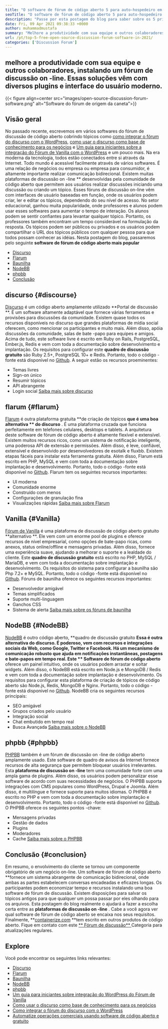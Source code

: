 ```yaml
---
title: "O software de fórum de código aberto 5 para auto-hospedeiro em 2021" 
seoTitle: "O software de fórum de código aberto 5 para auto-hospedeiro em 2021" 
description: "Passe por esta postagem do blog para saber sobre os 5 principais softwares de fórum de código aberto gratuitos que incluem discurso, flarum, baunilha, nodeBB e phpbb." 
date: Fri, 09 Apr 2021 09:38:33 +0000
author: muhammadmustafa
summary: "Melhore a produtividade com sua equipe e outros colaboradores, instalando um fórum de discussão on -line. Essas soluções vêm com diversos plugins e interface do usuário moderno." 
url: /pt/top-5-free-open-source-discussion-forum-software-in-2021/
categories: ['Discussion Forum']
---
```


## melhore a produtividade com sua equipe e outros colaboradores, instalando um fórum de discussão on -line. Essas soluções vêm com diversos plugins e interface do usuário moderno.

{{< figure align=center src="images/open-source-discussion-forum-software.png" alt="Software do fórum de origem da caneta">}}


## **Visão geral**
No passado recente, escrevemos em vários softwares do fórum de discussão de código aberto cobrindo tópicos como [como integrar o fórum do discurso com o WordPress][1], [como usar o discurso como base de conhecimento para os negócios][2] e [ Um guia para iniciantes sobre a integração do Fórum de Vanilla com o WordPress][3] e um pouco mais. Na era moderna da tecnologia, todos estão conectados entre si através da Internet. Todo mundo é acessível facilmente através de vários softwares. É uma relação de negócios ou empresa ou empresa para consumidor, é altamente importante realizar comunicação bidirecional. Existem muitas plataformas de discussão on -line ** desenvolvidas pela comunidade de código aberto que permitem aos usuários realizar discussões iniciando uma discussão ou criando um tópico.
Esses fóruns de discussão on-line vêm com interfaces de usuário baseadas em função, onde os usuários podem criar, ler e editar os tópicos, dependendo do seu nível de acesso. No setor educacional, ganhou muita popularidade, onde professores e alunos podem usar esses softwares para aumentar o tempo de interação. Os alunos podem se sentir confiantes para levantar qualquer tópico. Portanto, os professores também encontram um tempo considerável na formulação da resposta. Os tópicos podem ser públicos ou privados e os usuários podem compartilhar o URL dos tópicos públicos com qualquer pessoa para que todos possam conhecer as idéias. Nesta postagem do blog, passaremos pelo seguinte **software de fórum de código aberto mais popular** 
  * [Discurso][4]
  * [Flarum][5]
  * [Baunilha][6]
  * [NodeBB][7]
  * [phpbb][8]
  * [Conclusão][9]

## discurso   {#discourse}
[Discurso][10] é um código aberto amplamente utilizado **Portal de discussão **. É um software altamente adaptável que fornece várias ferramentas e provisões para discussões da comunidade. Existem quase todos os recursos disponíveis no discurso que grandes plataformas de mídia social oferecem, como mencionar os participantes e muito mais. Além disso, apóia discussões da comunidade, salas de bate -papo para equipes e amigos. Acima de tudo, este software livre é escrito em Ruby on Rails, PostgreSQL, Ember.js, Redis e vem com toda a documentação sobre desenvolvimento e implantação. Os requisitos para configurar este  **quadro de discussão gratuito**   são Ruby 2.5+, PostgreSQL 10+ e Redis. Portanto, todo o código -fonte está disponível no [Github][11].
A seguir estão os recursos proeminentes:
  * Temas livres
  * Sign-on único
  * Resumir tópicos
  * API abrangente
  * Login social
[Saiba mais sobre discurso][12]

## flarum   {#flarum}
[Flarum][13] é outra plataforma gratuita **de criação de tópicos  **que é uma boa alternativa **  do discurso** . É uma plataforma cruzada que funciona perfeitamente em telefones celulares, desktops e tablets. A arquitetura deste software de fórum de código aberto é altamente flexível e extensível. Existem muitos recursos ricos, como um sistema de notificação inteligente, uma poderosa API de extensão e permissões. Além disso, é leve, confiável, extensível e desenvolvido por desenvolvedores de esotalk e fluxbb. Existem etapas fáceis para instalar esta ferramenta gratuita. Além disso, Flarum está escrito em PHP, MySQL e vem com toda a documentação sobre implantação e desenvolvimento. Portanto, todo o código -fonte está disponível no [Github][14].
Flarum tem os seguintes recursos importantes:
  * UI moderna
  * Comunidade enorme
  * Construído com menos
  * Configurações de granulação fina
  * Visualizações rápidas
[Saiba mais sobre Flarum][15]

## Vanilla   {#Vanilla}
[Fórum de Vanilla][16] é uma plataforma de discussão de código aberto gratuito **alternativo **. Ele vem com um enorme pool de plugins e oferece recursos de nível empresarial, como opções de bate-papo ricas, como anexos, status online/offline e mensagens privadas. Além disso, fornece uma experiência suave, ajudando a melhorar o suporte e a lealdade do cliente. Este  **quadro de discussão gratuito**   está escrito no PHP, MySQL / MariaDB, e vem com toda a documentação sobre implantação e desenvolvimento. Os requisitos do sistema para configurar a baunilha são Php 7.2+ e MySQL. Portanto, todo o código -fonte está disponível no [Github][17].
Fóruns de baunilha oferece os seguintes recursos importantes:
  * Desenvolvedor amigável
  * Temas simplificados
  * Suporte multi-linguagem
  * Ganchos CSS
  * Sistema de alerta
[Saiba mais sobre os fóruns de baunilha][18]

## NodeBB   {#NodeBB}
[NodeBB][19] é outro código aberto, **quadro de discussão gratuito  **Essa é outra alternativa do discurso. É poderoso, vem com recursos e integrações sociais da Web, como Google, Twitter e Facebook. Há um mecanismo de comunicação robusto que ajuda em notificações instantâneas, postagens e bate-papos em tempo real. Este **  Software de fórum de código aberto**  oferece um painel intuitivo, onde os usuários podem arrastar e soltar widgets. Além disso, o NodeBB está escrito em Node.js e MongoDB / Redis e vem com toda a documentação sobre implantação e desenvolvimento. Os requisitos para configurar esta plataforma de criação de tópicos de código aberto são Node.js, Redis, MongoDB e Nginx. Portanto, todo o código -fonte está disponível no [Github][20].
NodeBB cria os seguintes recursos principais:
  * SEO amigável
  * Grupos criados pelo usuário
  * Integração social
  * Chat embutido em tempo real
  * Busca Avançada
[Saiba mais sobre o NodeBB][21]

## phpbb   {#phpbb}
[PHPBB][22] também é um fórum de discussão on -line de código aberto amplamente usado. Este software de quadro de avisos da Internet fornece recursos de alta segurança que permitem bloquear usuários irrelevantes. Esta **plataforma de discussão on -line**  tem uma comunidade forte com uma ampla gama de plugins. Além disso, os usuários podem personalizar esse software de acordo com suas necessidades de negócios. O PHPBB suporta integrações com CMS populares como WordPress, Drupal e Joomla. Além disso, é multilíngue e fornece suporte para muitos idiomas. O PHPBB é escrito no PHP e vem com toda a documentação sobre implantação e desenvolvimento. Portanto, todo o código -fonte está disponível no [Github][23].
O PHPBB oferece os seguintes pontos -chave:
  * Mensagens privadas
  * Gestão de dados
  * Plugins
  * Moderadores
  * Cache
[Saiba mais sobre o PHPBB][24]

## Conclusão   {#conclusion}
Em resumo, o envolvimento do cliente se tornou um componente obrigatório de um negócio on-line. Um software de fórum de código aberto **fornece um sistema abrangente de comunicação bidirecional, onde ambas as partes estabelecem conversas encadeadas e eficazes longas. Os participantes podem economizar tempo e recursos instalando uma boa software de fórum de discussão. Existem disposições para salvar os tópicos antigos para que qualquer um possa passar por eles olhando para os arquivos. Esta postagem do blog realmente o ajudará a fazer a escolha certa entre as  **plataformas de discussão on -line**  . Cabe a você agora ver qual software de fórum de código aberto se encaixa nos seus requisitos.
Finalmente, **[containerize.com][25]  **tem escrito em outros produtos de código aberto. Fique em contato com este [**  Fórum de discussão** ][26] Categoria para atualizações regulares.

## Explore
Você pode encontrar os seguintes links relevantes:
  * [Discurso][10]
  * [Flarum][13]
  * [Baunilha][16]
  * [NodeBB][19]
  * [phpbb][22]
  * [Um guia para iniciantes sobre integração do WordPress do Fórum de Vanilla][27]
  * [Como usar o discurso como base de conhecimento para os negócios][2]
  * [Como integrar o fórum do discurso com o WordPress][1]
  * [Automatize operações comerciais usando software de código aberto e gratuito][28]

  
[1]: https://blog.containerize.com/blogging/how-to-integrate-discourse-forum-with-wordpress/
[2]: https://blog.containerize.com/discussion-forum/how-to-use-discourse-as-a-knowledge-base/
[3]: https://blog.containerize.com/blogging/how-to-a-install-plugin-in-wordpress-vanilla-forum/
[4]: #Discourse
[5]: #Flarum
[6]: #Vanilla
[7]: #NodeBB
[8]: #phpBB
[9]: #Conclusion
[10]: https://products.containerize.com/discussion-forum/discourse
[11]: https://github.com/discourse/discourse
[12]: https://www.discourse.org/
[13]: https://products.containerize.com/discussion-forum/flarum
[14]: https://github.com/flarum/flarum
[15]: http://flarum.org
[16]: https://products.containerize.com/discussion-forum/vanilla
[17]: https://github.com/vanilla/vanilla
[18]: https://open.vanillaforums.com/
[19]: https://products.containerize.com/discussion-forum/nodebb
[20]: https://github.com/NodeBB/NodeBB
[21]: https://nodebb.org/
[22]: https://products.containerize.com/discussion-forum/phpbb
[23]: https://github.com/phpbb/phpbb
[24]: https://www.phpbb.com/
[25]: https://www.containerize.com/
[26]: https://products.containerize.com/discussion-forum/
[27]: https://blog.containerize.com/blogging/how-to-a-install-plugin-in-wordpress-vanilla-forum/
[28]: https://blog.containerize.com/blogging/automate-business-operations-using-open-source-software/
